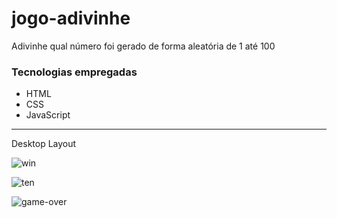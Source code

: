 # jogo-adivinhe
Adivinhe qual número foi gerado de forma aleatória de 1 até 100

<h3> Tecnologias empregadas</h3>
<ul>
  <li>HTML</li>
  <li>CSS</li>
  <li>JavaScript</li>
</ul>
<hr>

<p>Desktop Layout</p>

![win](https://user-images.githubusercontent.com/66692202/156892586-8b2b34c5-15dc-4ec5-8c0c-3d036da8cbf3.jpeg)

![ten](https://user-images.githubusercontent.com/66692202/156892590-7f5d2ff2-9589-490e-9d99-f8031607f3d2.jpeg)

![game-over](https://user-images.githubusercontent.com/66692202/156892597-308a7f71-a363-4584-bc15-3df16af1bb59.jpeg)
